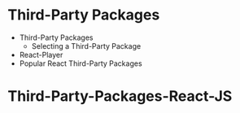 # Third-Party Packages

- Third-Party Packages
  - Selecting a Third-Party Package
- React-Player
- Popular React Third-Party Packages
# Third-Party-Packages-React-JS
